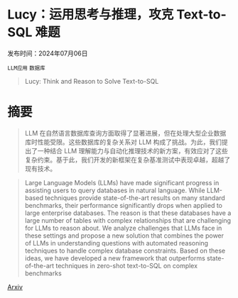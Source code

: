 # Lucy：运用思考与推理，攻克 Text-to-SQL 难题

发布时间：2024年07月06日

`LLM应用` `数据库`

> Lucy: Think and Reason to Solve Text-to-SQL

# 摘要

> LLM 在自然语言数据库查询方面取得了显著进展，但在处理大型企业数据库时性能受限。这些数据库的复杂关系对 LLM 构成了挑战。为此，我们提出了一种结合 LLM 理解能力与自动化推理技术的新方案，有效应对了这些复杂约束。基于此，我们开发的新框架在复杂基准测试中表现卓越，超越了现有技术。

> Large Language Models (LLMs) have made significant progress in assisting users to query databases in natural language. While LLM-based techniques provide state-of-the-art results on many standard benchmarks, their performance significantly drops when applied to large enterprise databases. The reason is that these databases have a large number of tables with complex relationships that are challenging for LLMs to reason about. We analyze challenges that LLMs face in these settings and propose a new solution that combines the power of LLMs in understanding questions with automated reasoning techniques to handle complex database constraints. Based on these ideas, we have developed a new framework that outperforms state-of-the-art techniques in zero-shot text-to-SQL on complex benchmarks

[Arxiv](https://arxiv.org/abs/2407.05153)